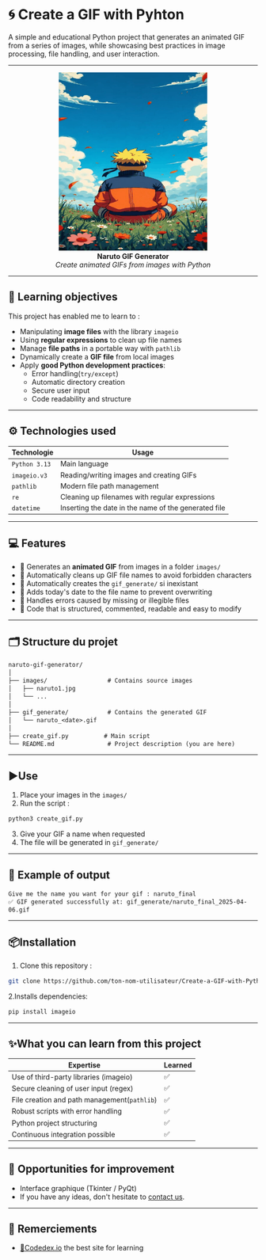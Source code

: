 # 🌀 Create a GIF with Pyhton

A simple and educational Python project that generates an animated GIF from a series of images, while showcasing best practices in image processing, file handling, and user interaction.

---
<p align="center">
  <img src="gif_generate/test_2025-04-06.gif" width="300" /><br>
  <strong>Naruto GIF Generator</strong><br>
  <em>Create animated GIFs from images with Python</em>
</p>

---

## 🎯 Learning objectives
This project has enabled me to learn to :

- Manipulating **image files** with the library `imageio`
- Using **regular expressions** to clean up file names
- Manage **file paths** in a portable way with `pathlib`
- Dynamically create a **GIF file** from local images
- Apply **good Python development practices**:
  - Error handling(`try/except`)
  - Automatic directory creation
  - Secure user input
  - Code readability and structure

---

## ⚙️ Technologies used

| Technologie | Usage |
|-------------|-------|
| `Python 3.13` | Main language |
| `imageio.v3` | Reading/writing images and creating GIFs |
| `pathlib` | Modern file path management |
| `re` | Cleaning up filenames with regular expressions |
| `datetime` | Inserting the date in the name of the generated file |

---

## 💻 Features

- 🔄 Generates an **animated GIF** from images in a folder `images/`
- 🧼 Automatically cleans up GIF file names to avoid forbidden characters
- 📁 Automatically creates the `gif_generate/` si inexistant
- 📅 Adds today's date to the file name to prevent overwriting
- 🔐 Handles errors caused by missing or illegible files
- 🧠 Code that is structured, commented, readable and easy to modify

---

## 🗂️ Structure du projet

```
naruto-gif-generator/
│
├── images/                 # Contains source images
│   ├── naruto1.jpg
│   └── ...
│
├── gif_generate/           # Contains the generated GIF
│   └── naruto_<date>.gif
│
├── create_gif.py          # Main script
└── README.md               # Project description (you are here)
```

---

## ▶️Use

1. Place your images in the `images/`
2. Run the script :

```bash
python3 create_gif.py
```

3. Give your GIF a name when requested
4. The file will be generated in `gif_generate/`

---

## 🧪 Example of output

```
Give me the name you want for your gif : naruto_final
✅ GIF generated successfully at: gif_generate/naruto_final_2025-04-06.gif
```

---

## 📦Installation

1. Clone this repository :

```bash
git clone https://github.com/ton-nom-utilisateur/Create-a-GIF-with-Python.git
```

2.Installs dependencies:

```bash
pip install imageio
```

---

## ✨What you can learn from this project
| Expertise | Learned |
|------------|---------|
| Use of third-party libraries (imageio) | ✅ |
| Secure cleaning of user input (regex) | ✅ |
| File creation and path management(`pathlib`) | ✅ |
| Robust scripts with error handling | ✅ |
| Python project structuring | ✅ |
| Continuous integration possible | ✅ |

---

## 🔄 Opportunities for improvement

- Interface graphique (Tkinter / PyQt)
- If you have any ideas, don't hesitate to [contact us](https://github.com/LaudeDignus/Create-a-GIF-with-Python.git/discussion).

---

## 🙌 Remerciements

- [🔗Codedex.io](https://www.codedex.io) the best site for learning
